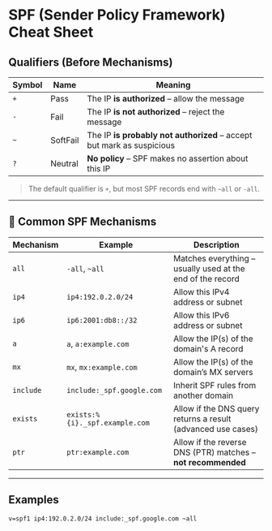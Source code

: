 # SPF (Sender Policy Framework) Cheat Sheet

## Qualifiers (Before Mechanisms)

| Symbol | Name     | Meaning                                                                 |
|--------|----------|-------------------------------------------------------------------------|
| `+`    | Pass     | The IP **is authorized** – allow the message                            |
| `-`    | Fail     | The IP **is not authorized** – reject the message                       |
| `~`    | SoftFail | The IP **is probably not authorized** – accept but mark as suspicious   |
| `?`    | Neutral  | **No policy** – SPF makes no assertion about this IP                    |

> The default qualifier is `+`, but most SPF records end with `~all` or `-all`.

---

## 🔧 Common SPF Mechanisms

| Mechanism   | Example                              | Description                                                               |
|-------------|--------------------------------------|---------------------------------------------------------------------------|
| `all`       | `-all`, `~all`                       | Matches everything – usually used at the end of the record                |
| `ip4`       | `ip4:192.0.2.0/24`                   | Allow this IPv4 address or subnet                                         |
| `ip6`       | `ip6:2001:db8::/32`                  | Allow this IPv6 address or subnet                                         |
| `a`         | `a`, `a:example.com`                 | Allow the IP(s) of the domain's A record                                  |
| `mx`        | `mx`, `mx:example.com`               | Allow the IP(s) of the domain’s MX servers                                |
| `include`   | `include:_spf.google.com`            | Inherit SPF rules from another domain                                     |
| `exists`    | `exists:%{i}._spf.example.com`       | Allow if the DNS query returns a result (advanced use cases)             |
| `ptr`       | `ptr:example.com`                    | Allow if the reverse DNS (PTR) matches – **not recommended**             |

---

## Examples

```txt
v=spf1 ip4:192.0.2.0/24 include:_spf.google.com ~all